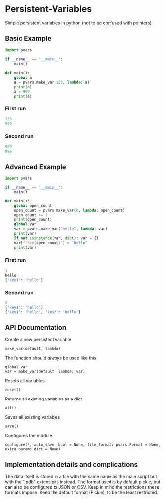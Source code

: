 # Persistent-Variables
Simple persistent variables in python (not to be confused with pointers)

## Basic Example
```python
import pvars

if __name__ == '__main__':
    main()
 
def main():
    global a
    a = pvars.make_var(123, lambda: a)
    print(a)
    a = 999
    print(a)
```
### First run
```python
123
999
```
### Second run
```python
999
999
```

## Advanced Example
```python
import pvars

if __name__ == '__main__':
    main()
 
def main():
    global open_count
    open_count = pvars.make_var(0, lambda: open_count)
    open_count += 1
    print(open_count)
    global var
    var = pvars.make_var("hello", lambda: var)
    print(var)
    if not isinstance(var, dict): var = {}
    var[f"key{open_count}"] = "hello"
    print(var)
```
### First run
```python
1
hello
{'key1': 'hello'}
```
### Second run
```python
2
{'key1': 'hello'}
{'key1': 'hello', 'key2': 'hello'}
```

## API Documentation
Create a new persistent variable
```
make_var(default, lambda)
```
The function should _always_ be used like this
```
global var
var = make_var(default, lambda: var)
```

Resets all variables
```
reset()
```

Returns all existing variables as a dict
```
all()
```

Saves all existing variables
```
save()
```

Configures the module
```
configure(*, auto_save: bool = None, file_format: pvars.Format = None, extra_param: dict = None)
```

## Implementation details and complications
The data itself is stored in a file with the same name as the main script but with the ".pdb" extensions instead. The format used is by default pickle, but can also be configured to JSON or CSV. Keep in mind the restrictions these formats impose. Keep the default format (Pickle), to be the least restricted.
